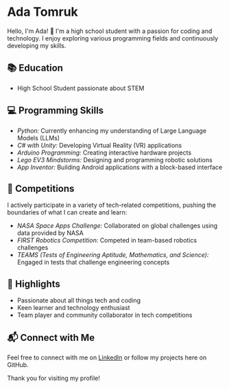 # Ada Tomruk

Hello, I'm Ada! 👋 I'm a high school student with a passion for coding and technology. I enjoy exploring various programming fields and continuously developing my skills.

## 📚 Education
- High School Student passionate about STEM

## 💻 Programming Skills
- *Python:* Currently enhancing my understanding of Large Language Models (LLMs)
- *C# with Unity:* Developing Virtual Reality (VR) applications
- *Arduino Programming:* Creating interactive hardware projects
- *Lego EV3 Mindstorms:* Designing and programming robotic solutions
- *App Inventor:* Building Android applications with a block-based interface

## 🚀 Competitions
I actively participate in a variety of tech-related competitions, pushing the boundaries of what I can create and learn:
- *NASA Space Apps Challenge:* Collaborated on global challenges using data provided by NASA
- *FIRST Robotics Competition:* Competed in team-based robotics challenges
- *TEAMS (Tests of Engineering Aptitude, Mathematics, and Science):* Engaged in tests that challenge engineering concepts

## 🌟 Highlights
- Passionate about all things tech and coding
- Keen learner and technology enthusiast
- Team player and community collaborator in tech competitions

## 📬 Connect with Me
Feel free to connect with me on [LinkedIn](https://www.linkedin.com/in/ada-tomruk-01899226b) or follow my projects here on GitHub.

Thank you for visiting my profile!
